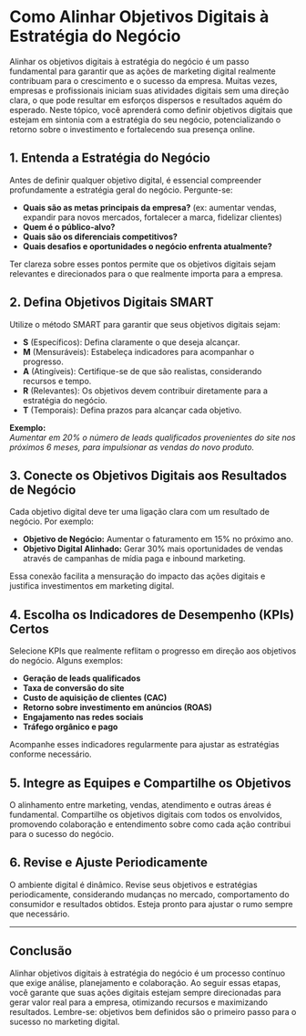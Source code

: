 # Como Alinhar Objetivos Digitais à Estratégia do Negócio

Alinhar os objetivos digitais à estratégia do negócio é um passo fundamental para garantir que as ações de marketing digital realmente contribuam para o crescimento e o sucesso da empresa. Muitas vezes, empresas e profissionais iniciam suas atividades digitais sem uma direção clara, o que pode resultar em esforços dispersos e resultados aquém do esperado. Neste tópico, você aprenderá como definir objetivos digitais que estejam em sintonia com a estratégia do seu negócio, potencializando o retorno sobre o investimento e fortalecendo sua presença online.

## 1. Entenda a Estratégia do Negócio

Antes de definir qualquer objetivo digital, é essencial compreender profundamente a estratégia geral do negócio. Pergunte-se:

- **Quais são as metas principais da empresa?** (ex: aumentar vendas, expandir para novos mercados, fortalecer a marca, fidelizar clientes)
- **Quem é o público-alvo?**
- **Quais são os diferenciais competitivos?**
- **Quais desafios e oportunidades o negócio enfrenta atualmente?**

Ter clareza sobre esses pontos permite que os objetivos digitais sejam relevantes e direcionados para o que realmente importa para a empresa.

## 2. Defina Objetivos Digitais SMART

Utilize o método SMART para garantir que seus objetivos digitais sejam:

- **S** (Específicos): Defina claramente o que deseja alcançar.
- **M** (Mensuráveis): Estabeleça indicadores para acompanhar o progresso.
- **A** (Atingíveis): Certifique-se de que são realistas, considerando recursos e tempo.
- **R** (Relevantes): Os objetivos devem contribuir diretamente para a estratégia do negócio.
- **T** (Temporais): Defina prazos para alcançar cada objetivo.

**Exemplo:**  
_Aumentar em 20% o número de leads qualificados provenientes do site nos próximos 6 meses, para impulsionar as vendas do novo produto._

## 3. Conecte os Objetivos Digitais aos Resultados de Negócio

Cada objetivo digital deve ter uma ligação clara com um resultado de negócio. Por exemplo:

- **Objetivo de Negócio:** Aumentar o faturamento em 15% no próximo ano.
- **Objetivo Digital Alinhado:** Gerar 30% mais oportunidades de vendas através de campanhas de mídia paga e inbound marketing.

Essa conexão facilita a mensuração do impacto das ações digitais e justifica investimentos em marketing digital.

## 4. Escolha os Indicadores de Desempenho (KPIs) Certos

Selecione KPIs que realmente reflitam o progresso em direção aos objetivos do negócio. Alguns exemplos:

- **Geração de leads qualificados**
- **Taxa de conversão do site**
- **Custo de aquisição de clientes (CAC)**
- **Retorno sobre investimento em anúncios (ROAS)**
- **Engajamento nas redes sociais**
- **Tráfego orgânico e pago**

Acompanhe esses indicadores regularmente para ajustar as estratégias conforme necessário.

## 5. Integre as Equipes e Compartilhe os Objetivos

O alinhamento entre marketing, vendas, atendimento e outras áreas é fundamental. Compartilhe os objetivos digitais com todos os envolvidos, promovendo colaboração e entendimento sobre como cada ação contribui para o sucesso do negócio.

## 6. Revise e Ajuste Periodicamente

O ambiente digital é dinâmico. Revise seus objetivos e estratégias periodicamente, considerando mudanças no mercado, comportamento do consumidor e resultados obtidos. Esteja pronto para ajustar o rumo sempre que necessário.

---

## Conclusão

Alinhar objetivos digitais à estratégia do negócio é um processo contínuo que exige análise, planejamento e colaboração. Ao seguir essas etapas, você garante que suas ações digitais estejam sempre direcionadas para gerar valor real para a empresa, otimizando recursos e maximizando resultados. Lembre-se: objetivos bem definidos são o primeiro passo para o sucesso no marketing digital.